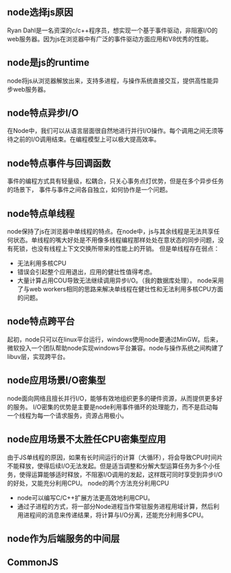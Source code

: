 ## node选择js原因
Ryan Dahl是一名资深的c/c++程序员，想实现一个基于事件驱动，非阻塞I/O的web服务器。因为js在浏览器中有广泛的事件驱动方面应用和V8优秀的性能。
## node是js的runtime
node将js从浏览器解放出来，支持多进程，与操作系统直接交互，提供高性能异步web服务器。
## node特点异步I/O
在Node中，我们可以从语言层面很自然地进行并行I/O操作。每个调用之间无须等待之前的I/O调用结束。在编程模型上可以极大提高效率。
## node特点事件与回调函数
事件的编程方式具有轻量级，松耦合，只关心事务点灯优势，但是在多个异步任务的场景下， 事件与事件之间各自独立，如何协作是一个问题。
## node特点单线程
node保持了js在浏览器中单线程的特点。在node中，js与其余线程是无法共享任何状态。单线程的嘴大好处是不用像多线程编程那样处处在意状态的同步问题，没有死锁，也没有线程上下文交换所带来的性能上的开销。
但是单线程存在弱点：
- 无法利用多核CPU
- 错误会引起整个应用退出，应用的健壮性值得考虑。
- 大量计算占用COU导致无法继续调用异步I/O。（我的数据库处理）。
node采用了与web workers相同的思路来解决单线程在健壮性和无法利用多核CPU方面的问题。
## node特点跨平台
起初，node只可以在linux平台运行，windows使用node要通过MinGW。后来，微软投入一个团队帮助node实现windows平台兼容。node与操作系统之间构建了libuv层，实现跨平台。
## node应用场景I/O密集型
node面向网络且擅长并行I/O，能够有效地组织更多的硬件资源，从而提供更多好的服务。
I/O密集的优势是主要是node利用事件循环的处理能力，而不是启动每一个线程为每一个请求服务，资源占用极小。
## node应用场景不太胜任CPU密集型应用
由于JS单线程的原因，如果有长时间运行的计算（大循环），将会导致CPU时间片不能释放，使得后续I/O无法发起。但是适当调整和分解大型运算任务为多个小任务，使得运算能够适时释放，不阻塞I/O调用的发起，这样既可同时享受到异步I/O的好处，又能充分利用CPU。
node的两个方法充分利用CPU
- node可以编写C/C++扩展方法更高效地利用CPU。
- 通过子进程的方式，将一部分Node进程当作常驻服务进程用域计算，然后利用进程间的消息来传递结果，将计算与I/O分离，还能充分利用多CPU。
## node作为后端服务的中间层
## CommonJS

